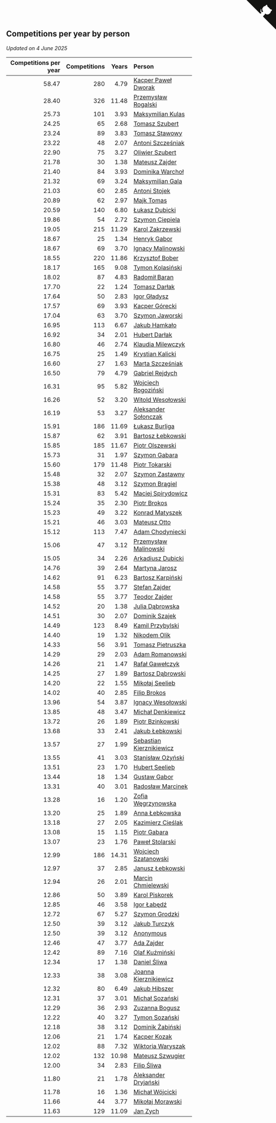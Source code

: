 ## Competitions per year by person

*Updated on  4 June 2025*

| Competitions per year | Competitions | Years | Person |
| ---: | ---: | ---: | :--- |
| 58.47 | 280 | 4.79 | [Kacper Paweł Dworak](https://www.worldcubeassociation.org/persons/2020DWOR01) |
| 28.40 | 326 | 11.48 | [Przemysław Rogalski](https://www.worldcubeassociation.org/persons/2013ROGA02) |
| 25.73 | 101 | 3.93 | [Maksymilian Kulas](https://www.worldcubeassociation.org/persons/2021KULA02) |
| 24.25 | 65 | 2.68 | [Tomasz Szubert](https://www.worldcubeassociation.org/persons/2022SZUB02) |
| 23.24 | 89 | 3.83 | [Tomasz Stawowy](https://www.worldcubeassociation.org/persons/2021STAW01) |
| 23.22 | 48 | 2.07 | [Antoni Szcześniak](https://www.worldcubeassociation.org/persons/2023SZCZ04) |
| 22.90 | 75 | 3.27 | [Oliwier Szubert](https://www.worldcubeassociation.org/persons/2022SZUB01) |
| 21.78 | 30 | 1.38 | [Mateusz Zajder](https://www.worldcubeassociation.org/persons/2024ZAJD01) |
| 21.40 | 84 | 3.93 | [Dominika Warchoł](https://www.worldcubeassociation.org/persons/2021WARC01) |
| 21.32 | 69 | 3.24 | [Maksymilian Gala](https://www.worldcubeassociation.org/persons/2022GALA01) |
| 21.03 | 60 | 2.85 | [Antoni Stojek](https://www.worldcubeassociation.org/persons/2022STOJ03) |
| 20.89 | 62 | 2.97 | [Majk Tomas](https://www.worldcubeassociation.org/persons/2022TOMA05) |
| 20.59 | 140 | 6.80 | [Łukasz Dubicki](https://www.worldcubeassociation.org/persons/2018DUBI01) |
| 19.86 | 54 | 2.72 | [Szymon Ciepiela](https://www.worldcubeassociation.org/persons/2022CIEP01) |
| 19.05 | 215 | 11.29 | [Karol Zakrzewski](https://www.worldcubeassociation.org/persons/2014ZAKR01) |
| 18.67 | 25 | 1.34 | [Henryk Gabor](https://www.worldcubeassociation.org/persons/2024GABO02) |
| 18.67 | 69 | 3.70 | [Ignacy Malinowski](https://www.worldcubeassociation.org/persons/2021MALI02) |
| 18.55 | 220 | 11.86 | [Krzysztof Bober](https://www.worldcubeassociation.org/persons/2013BOBE01) |
| 18.17 | 165 | 9.08 | [Tymon Kolasiński](https://www.worldcubeassociation.org/persons/2016KOLA02) |
| 18.02 | 87 | 4.83 | [Radomił Baran](https://www.worldcubeassociation.org/persons/2020BARA02) |
| 17.70 | 22 | 1.24 | [Tomasz Darłak](https://www.worldcubeassociation.org/persons/2024DARL01) |
| 17.64 | 50 | 2.83 | [Igor Gładysz](https://www.worldcubeassociation.org/persons/2022GLAD01) |
| 17.57 | 69 | 3.93 | [Kacper Górecki](https://www.worldcubeassociation.org/persons/2021GORE01) |
| 17.04 | 63 | 3.70 | [Szymon Jaworski](https://www.worldcubeassociation.org/persons/2021JAWO01) |
| 16.95 | 113 | 6.67 | [Jakub Hamkało](https://www.worldcubeassociation.org/persons/2018HAMK01) |
| 16.92 | 34 | 2.01 | [Hubert Darłak](https://www.worldcubeassociation.org/persons/2023DARL03) |
| 16.80 | 46 | 2.74 | [Klaudia Milewczyk](https://www.worldcubeassociation.org/persons/2022MILE05) |
| 16.75 | 25 | 1.49 | [Krystian Kalicki](https://www.worldcubeassociation.org/persons/2023KALI10) |
| 16.60 | 27 | 1.63 | [Marta Szcześniak](https://www.worldcubeassociation.org/persons/2023SZCZ07) |
| 16.50 | 79 | 4.79 | [Gabriel Rejdych](https://www.worldcubeassociation.org/persons/2020REJD01) |
| 16.31 | 95 | 5.82 | [Wojciech Rogoziński](https://www.worldcubeassociation.org/persons/2019ROGO04) |
| 16.26 | 52 | 3.20 | [Witold Wesołowski](https://www.worldcubeassociation.org/persons/2022WESO01) |
| 16.19 | 53 | 3.27 | [Aleksander Sołonczak](https://www.worldcubeassociation.org/persons/2022SOLO01) |
| 15.91 | 186 | 11.69 | [Łukasz Burliga](https://www.worldcubeassociation.org/persons/2013BURL01) |
| 15.87 | 62 | 3.91 | [Bartosz Łebkowski](https://www.worldcubeassociation.org/persons/2021LEBK01) |
| 15.85 | 185 | 11.67 | [Piotr Olszewski](https://www.worldcubeassociation.org/persons/2013OLSZ02) |
| 15.73 | 31 | 1.97 | [Szymon Gabara](https://www.worldcubeassociation.org/persons/2023GABA01) |
| 15.60 | 179 | 11.48 | [Piotr Tokarski](https://www.worldcubeassociation.org/persons/2013TOKA01) |
| 15.48 | 32 | 2.07 | [Szymon Zastawny](https://www.worldcubeassociation.org/persons/2023ZAST01) |
| 15.38 | 48 | 3.12 | [Szymon Brągiel](https://www.worldcubeassociation.org/persons/2022BRAG03) |
| 15.31 | 83 | 5.42 | [Maciej Spirydowicz](https://www.worldcubeassociation.org/persons/2020SPIR01) |
| 15.24 | 35 | 2.30 | [Piotr Brokos](https://www.worldcubeassociation.org/persons/2023BROK01) |
| 15.23 | 49 | 3.22 | [Konrad Matyszek](https://www.worldcubeassociation.org/persons/2022MATY02) |
| 15.21 | 46 | 3.03 | [Mateusz Otto](https://www.worldcubeassociation.org/persons/2022OTTO01) |
| 15.12 | 113 | 7.47 | [Adam Chodyniecki](https://www.worldcubeassociation.org/persons/2017CHOD02) |
| 15.06 | 47 | 3.12 | [Przemysław Malinowski](https://www.worldcubeassociation.org/persons/2022MALI01) |
| 15.05 | 34 | 2.26 | [Arkadiusz Dubicki](https://www.worldcubeassociation.org/persons/2023DUBI01) |
| 14.76 | 39 | 2.64 | [Martyna Jarosz](https://www.worldcubeassociation.org/persons/2022JARO01) |
| 14.62 | 91 | 6.23 | [Bartosz Karpiński](https://www.worldcubeassociation.org/persons/2019KARP03) |
| 14.58 | 55 | 3.77 | [Stefan Zajder](https://www.worldcubeassociation.org/persons/2021ZAJD02) |
| 14.58 | 55 | 3.77 | [Teodor Zajder](https://www.worldcubeassociation.org/persons/2021ZAJD03) |
| 14.52 | 20 | 1.38 | [Julia Dąbrowska](https://www.worldcubeassociation.org/persons/2024DABR01) |
| 14.51 | 30 | 2.07 | [Dominik Szajek](https://www.worldcubeassociation.org/persons/2023SZAJ01) |
| 14.49 | 123 | 8.49 | [Kamil Przybylski](https://www.worldcubeassociation.org/persons/2016PRZY01) |
| 14.40 | 19 | 1.32 | [Nikodem Olik](https://www.worldcubeassociation.org/persons/2024OLIK01) |
| 14.33 | 56 | 3.91 | [Tomasz Pietruszka](https://www.worldcubeassociation.org/persons/2021PIET01) |
| 14.29 | 29 | 2.03 | [Adam Romanowski](https://www.worldcubeassociation.org/persons/2023ROMA10) |
| 14.26 | 21 | 1.47 | [Rafał Gawełczyk](https://www.worldcubeassociation.org/persons/2023GAWE01) |
| 14.25 | 27 | 1.89 | [Bartosz Dąbrowski](https://www.worldcubeassociation.org/persons/2023DABR07) |
| 14.20 | 22 | 1.55 | [Mikołaj Seelieb](https://www.worldcubeassociation.org/persons/2023SEEL04) |
| 14.02 | 40 | 2.85 | [Filip Brokos](https://www.worldcubeassociation.org/persons/2022BROK03) |
| 13.96 | 54 | 3.87 | [Ignacy Wesołowski](https://www.worldcubeassociation.org/persons/2021WESO01) |
| 13.85 | 48 | 3.47 | [Michał Denkiewicz](https://www.worldcubeassociation.org/persons/2021DENK01) |
| 13.72 | 26 | 1.89 | [Piotr Bzinkowski](https://www.worldcubeassociation.org/persons/2023BZIN01) |
| 13.68 | 33 | 2.41 | [Jakub Łebkowski](https://www.worldcubeassociation.org/persons/2023LEBK01) |
| 13.57 | 27 | 1.99 | [Sebastian Kierznikiewicz](https://www.worldcubeassociation.org/persons/2023KIER02) |
| 13.55 | 41 | 3.03 | [Stanisław Ożyński](https://www.worldcubeassociation.org/persons/2022OZYN01) |
| 13.51 | 23 | 1.70 | [Hubert Seelieb](https://www.worldcubeassociation.org/persons/2023SEEL02) |
| 13.44 | 18 | 1.34 | [Gustaw Gabor](https://www.worldcubeassociation.org/persons/2024GABO01) |
| 13.31 | 40 | 3.01 | [Radosław Marcinek](https://www.worldcubeassociation.org/persons/2022MARC05) |
| 13.28 | 16 | 1.20 | [Zofia Węgrzynowska](https://www.worldcubeassociation.org/persons/2024WEGR01) |
| 13.20 | 25 | 1.89 | [Anna Łebkowska](https://www.worldcubeassociation.org/persons/2023LEBK04) |
| 13.18 | 27 | 2.05 | [Kazimierz Cieślak](https://www.worldcubeassociation.org/persons/2023CIES01) |
| 13.08 | 15 | 1.15 | [Piotr Gabara](https://www.worldcubeassociation.org/persons/2024GABA02) |
| 13.07 | 23 | 1.76 | [Paweł Stolarski](https://www.worldcubeassociation.org/persons/2023STOL04) |
| 12.99 | 186 | 14.31 | [Wojciech Szatanowski](https://www.worldcubeassociation.org/persons/2011SZAT01) |
| 12.97 | 37 | 2.85 | [Janusz Łebkowski](https://www.worldcubeassociation.org/persons/2022LEBK01) |
| 12.94 | 26 | 2.01 | [Marcin Chmielewski](https://www.worldcubeassociation.org/persons/2023CHMI01) |
| 12.86 | 50 | 3.89 | [Karol Piskorek](https://www.worldcubeassociation.org/persons/2021PISK01) |
| 12.85 | 46 | 3.58 | [Igor Łabędź](https://www.worldcubeassociation.org/persons/2021LABE01) |
| 12.72 | 67 | 5.27 | [Szymon Grodzki](https://www.worldcubeassociation.org/persons/2020GROD01) |
| 12.50 | 39 | 3.12 | [Jakub Turczyk](https://www.worldcubeassociation.org/persons/2022TURC02) |
| 12.50 | 39 | 3.12 | [Anonymous](https://www.worldcubeassociation.org/persons/2022ANON03) |
| 12.46 | 47 | 3.77 | [Ada Zajder](https://www.worldcubeassociation.org/persons/2021ZAJD01) |
| 12.42 | 89 | 7.16 | [Olaf Kuźmiński](https://www.worldcubeassociation.org/persons/2018KUZM02) |
| 12.34 | 17 | 1.38 | [Daniel Śliwa](https://www.worldcubeassociation.org/persons/2024SLIW01) |
| 12.33 | 38 | 3.08 | [Joanna Kierznikiewicz](https://www.worldcubeassociation.org/persons/2022KIER01) |
| 12.32 | 80 | 6.49 | [Jakub Hibszer](https://www.worldcubeassociation.org/persons/2018HIBS01) |
| 12.31 | 37 | 3.01 | [Michał Sozański](https://www.worldcubeassociation.org/persons/2022SOZA02) |
| 12.29 | 36 | 2.93 | [Zuzanna Bogusz](https://www.worldcubeassociation.org/persons/2022BOGU01) |
| 12.22 | 40 | 3.27 | [Tymon Sozański](https://www.worldcubeassociation.org/persons/2022SOZA01) |
| 12.18 | 38 | 3.12 | [Dominik Żabiński](https://www.worldcubeassociation.org/persons/2022ZABI01) |
| 12.06 | 21 | 1.74 | [Kacper Kozak](https://www.worldcubeassociation.org/persons/2023KOZA05) |
| 12.02 | 88 | 7.32 | [Wiktoria Waryszak](https://www.worldcubeassociation.org/persons/2018WARY01) |
| 12.02 | 132 | 10.98 | [Mateusz Szwugier](https://www.worldcubeassociation.org/persons/2014SZWU01) |
| 12.00 | 34 | 2.83 | [Filip Śliwa](https://www.worldcubeassociation.org/persons/2022SLIW01) |
| 11.80 | 21 | 1.78 | [Aleksander Dryjański](https://www.worldcubeassociation.org/persons/2023DRYJ01) |
| 11.78 | 16 | 1.36 | [Michał Wójcicki](https://www.worldcubeassociation.org/persons/2024WOJC01) |
| 11.66 | 44 | 3.77 | [Mikołaj Morawski](https://www.worldcubeassociation.org/persons/2021MORA01) |
| 11.63 | 129 | 11.09 | [Jan Zych](https://www.worldcubeassociation.org/persons/2014ZYCH01) |


<a href="https://github.com/noeruchangd/wca_statistics_vn" class="github-corner" aria-label="View source on Github"><svg width="80" height="80" viewBox="0 0 250 250" style="fill:#151513; color:#fff; position: absolute; top: 0; border: 0; right: 0;" aria-hidden="true"><path d="M0,0 L115,115 L130,115 L142,142 L250,250 L250,0 Z"></path><path d="M128.3,109.0 C113.8,99.7 119.0,89.6 119.0,89.6 C122.0,82.7 120.5,78.6 120.5,78.6 C119.2,72.0 123.4,76.3 123.4,76.3 C127.3,80.9 125.5,87.3 125.5,87.3 C122.9,97.6 130.6,101.9 134.4,103.2" fill="currentColor" style="transform-origin: 130px 106px;" class="octo-arm"></path><path d="M115.0,115.0 C114.9,115.1 118.7,116.5 119.8,115.4 L133.7,101.6 C136.9,99.2 139.9,98.4 142.2,98.6 C133.8,88.0 127.5,74.4 143.8,58.0 C148.5,53.4 154.0,51.2 159.7,51.0 C160.3,49.4 163.2,43.6 171.4,40.1 C171.4,40.1 176.1,42.5 178.8,56.2 C183.1,58.6 187.2,61.8 190.9,65.4 C194.5,69.0 197.7,73.2 200.1,77.6 C213.8,80.2 216.3,84.9 216.3,84.9 C212.7,93.1 206.9,96.0 205.4,96.6 C205.1,102.4 203.0,107.8 198.3,112.5 C181.9,128.9 168.3,122.5 157.7,114.1 C157.9,116.9 156.7,120.9 152.7,124.9 L141.0,136.5 C139.8,137.7 141.6,141.9 141.8,141.8 Z" fill="currentColor" class="octo-body"></path></svg></a><style>.github-corner:hover .octo-arm{animation:octocat-wave 560ms ease-in-out}@keyframes octocat-wave{0%,100%{transform:rotate(0)}20%,60%{transform:rotate(-25deg)}40%,80%{transform:rotate(10deg)}}@media (max-width:500px){.github-corner:hover .octo-arm{animation:none}.github-corner .octo-arm{animation:octocat-wave 560ms ease-in-out}}</style>
